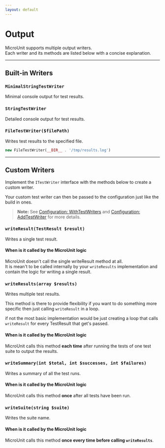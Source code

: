 ```yaml
---
layout: default
---
```


# Output

MicroUnit supports multiple output writers.  
Each writer and its methods are listed below with a concise explanation.

---

## Built-in Writers

### `MinimalStringTestWriter`

Minimal console output for test results.

### `StringTestWriter`

Detailed console output for test results.

### `FileTestWriter($filePath)`

Writes test results to the specified file.

```php
new FileTestWriter(__DIR__ . '/tmp/results.log')
```

---

## Custom Writers

Implement the `ITestWriter` interface with the methods below to create a custom writer.

Your custom test writer can then be passed to the configuration just like the build in ones.

> **Note:** See [Configuration: WithTestWriters](configuration.md#withtestwritersitestwriter-writers) and [Configuration: AddTestWriter](configuration.md#addtestwriteritestwriter-writer) for more details.

### `writeResult(TestResult $result)`

Writes a single test result.

#### When is it called by the MicroUnit logic

MicroUnit doesn't call the single writeResult method at all.  
It is mean't to be called internally by your `writeResults` implementation and contain the logic for writing a single result.

### `writeResults(array $results)`

Writes multiple test results.

This method is there to provide flexibility if you want to do something more specific then just calling `writeResult` in a loop.

if not the most basic implementation would be just creating a loop that calls `writeResult` for every TestResult that get's passed.

#### When is it called by the MicroUnit logic

MicroUnit calls this method **each time** after running the tests of one test suite to output the results.

### `writeSummary(int $total, int $successes, int $failures)`

Writes a summary of all the test runs.

#### When is it called by the MicroUnit logic

MicroUnit calls this method **once** after all tests have been run.

### `writeSuite(string $suite)`

Writes the suite name.

#### When is it called by the MicroUnit logic

MicroUnit calls this method **once every time before calling `writeResults`**.
